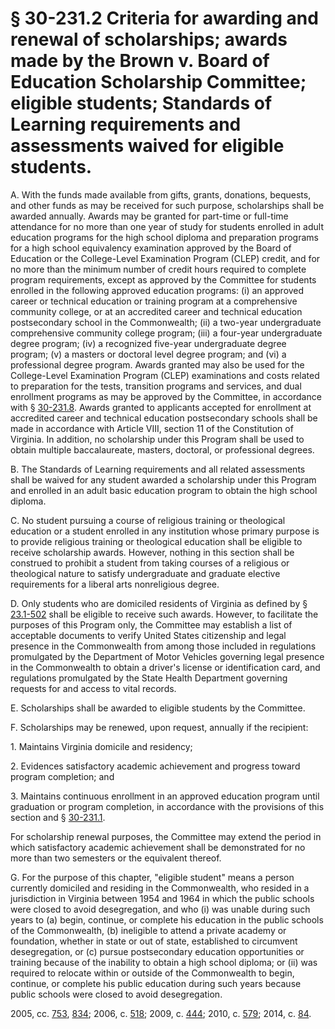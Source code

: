 # § 30-231.2 Criteria for awarding and renewal of scholarships; awards made by the Brown v. Board of Education Scholarship Committee; eligible students; Standards of Learning requirements and assessments waived for eligible students.

<p>A. With the funds made available from gifts, grants, donations, bequests, and other funds as may be received for such purpose, scholarships shall be awarded annually. Awards may be granted for part-time or full-time attendance for no more than one year of study for students enrolled in adult education programs for the high school diploma and preparation programs for a high school equivalency examination approved by the Board of Education or the College-Level Examination Program (CLEP) credit, and for no more than the minimum number of credit hours required to complete program requirements, except as approved by the Committee for students enrolled in the following approved education programs: (i) an approved career or technical education or training program at a comprehensive community college, or at an accredited career and technical education postsecondary school in the Commonwealth; (ii) a two-year undergraduate comprehensive community college program; (iii) a four-year undergraduate degree program; (iv) a recognized five-year undergraduate degree program; (v) a masters or doctoral level degree program; and (vi) a professional degree program. Awards granted may also be used for the College-Level Examination Program (CLEP) examinations and costs related to preparation for the tests, transition programs and services, and dual enrollment programs as may be approved by the Committee, in accordance with § <a href='http://law.lis.virginia.gov/vacode/30-231.8/'>30-231.8</a>. Awards granted to applicants accepted for enrollment at accredited career and technical education postsecondary schools shall be made in accordance with Article VIII, section 11 of the Constitution of Virginia. In addition, no scholarship under this Program shall be used to obtain multiple baccalaureate, masters, doctoral, or professional degrees.</p><p>B. The Standards of Learning requirements and all related assessments shall be waived for any student awarded a scholarship under this Program and enrolled in an adult basic education program to obtain the high school diploma.</p><p>C. No student pursuing a course of religious training or theological education or a student enrolled in any institution whose primary purpose is to provide religious training or theological education shall be eligible to receive scholarship awards. However, nothing in this section shall be construed to prohibit a student from taking courses of a religious or theological nature to satisfy undergraduate and graduate elective requirements for a liberal arts nonreligious degree.</p><p>D. Only students who are domiciled residents of Virginia as defined by § <a href='http://law.lis.virginia.gov/vacode/23.1-502/'>23.1-502</a> shall be eligible to receive such awards. However, to facilitate the purposes of this Program only, the Committee may establish a list of acceptable documents to verify United States citizenship and legal presence in the Commonwealth from among those included in regulations promulgated by the Department of Motor Vehicles governing legal presence in the Commonwealth to obtain a driver's license or identification card, and regulations promulgated by the State Health Department governing requests for and access to vital records.</p><p>E. Scholarships shall be awarded to eligible students by the Committee.</p><p>F. Scholarships may be renewed, upon request, annually if the recipient:</p><p>1. Maintains Virginia domicile and residency;</p><p>2. Evidences satisfactory academic achievement and progress toward program completion; and</p><p>3. Maintains continuous enrollment in an approved education program until graduation or program completion, in accordance with the provisions of this section and § <a href='http://law.lis.virginia.gov/vacode/30-231.1/'>30-231.1</a>.</p><p>For scholarship renewal purposes, the Committee may extend the period in which satisfactory academic achievement shall be demonstrated for no more than two semesters or the equivalent thereof.</p><p>G. For the purpose of this chapter, "eligible student" means a person currently domiciled and residing in the Commonwealth, who resided in a jurisdiction in Virginia between 1954 and 1964 in which the public schools were closed to avoid desegregation, and who (i) was unable during such years to (a) begin, continue, or complete his education in the public schools of the Commonwealth, (b) ineligible to attend a private academy or foundation, whether in state or out of state, established to circumvent desegregation, or (c) pursue postsecondary education opportunities or training because of the inability to obtain a high school diploma; or (ii) was required to relocate within or outside of the Commonwealth to begin, continue, or complete his public education during such years because public schools were closed to avoid desegregation.</p><p>2005, cc. <a href='http://lis.virginia.gov/cgi-bin/legp604.exe?051+ful+CHAP0753'>753</a>, <a href='http://lis.virginia.gov/cgi-bin/legp604.exe?051+ful+CHAP0834'>834</a>; 2006, c. <a href='http://lis.virginia.gov/cgi-bin/legp604.exe?061+ful+CHAP0518'>518</a>; 2009, c. <a href='http://lis.virginia.gov/cgi-bin/legp604.exe?091+ful+CHAP0444'>444</a>; 2010, c. <a href='http://lis.virginia.gov/cgi-bin/legp604.exe?101+ful+CHAP0579'>579</a>; 2014, c. <a href='http://lis.virginia.gov/cgi-bin/legp604.exe?141+ful+CHAP0084'>84</a>.</p>
